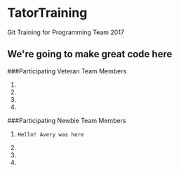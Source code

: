 # TatorTraining
Git Training for Programming Team 2017

## We're going to make great code here

###Participating Veteran Team Members

1.

2.

3.

4.

###Participating Newbie Team Members
1. ``` Hello! Avery was here ```
2.

3.

4.
